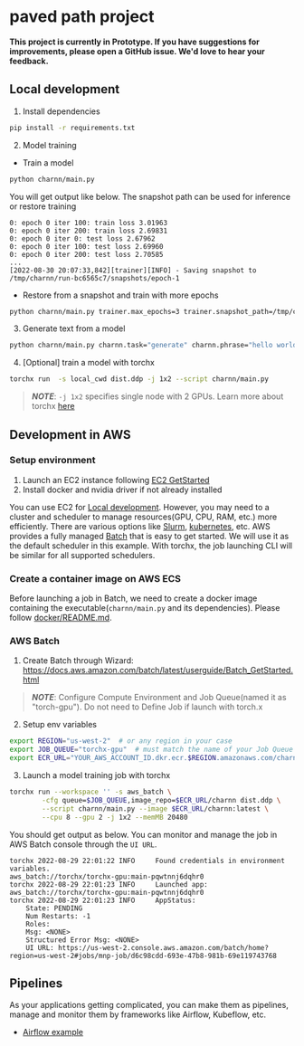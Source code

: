 # paved path project

**This project is currently in Prototype. If you have suggestions for improvements, please open a GitHub issue. We'd love to hear your feedback.**

## Local development
1. Install dependencies
```bash
pip install -r requirements.txt
```

2. Model training
* Train a model
```bash
python charnn/main.py
```
You will get output like below. The snapshot path can be used for inference or restore training
```
0: epoch 0 iter 100: train loss 3.01963
0: epoch 0 iter 200: train loss 2.69831
0: epoch 0 iter 0: test loss 2.67962
0: epoch 0 iter 100: test loss 2.69960
0: epoch 0 iter 200: test loss 2.70585
...
[2022-08-30 20:07:33,842][trainer][INFO] - Saving snapshot to /tmp/charnn/run-bc6565c7/snapshots/epoch-1
```
* Restore from a snapshot and train with more epochs
```bash
python charnn/main.py trainer.max_epochs=3 trainer.snapshot_path=/tmp/charnn/run-1f7abaed/snapshots/epoch-1
```

3. Generate text from a model
```bash
python charnn/main.py charnn.task="generate" charnn.phrase="hello world" trainer.snapshot_path=/tmp/charnn/run-1f7abaed/snapshots/epoch-1
```

4. [Optional] train a model with torchx
```bash
torchx run  -s local_cwd dist.ddp -j 1x2 --script charnn/main.py
```
> **_NOTE_**: `-j 1x2` specifies single node with 2 GPUs. Learn more about torchx [here](https://pytorch.org/torchx/latest/)

## Development in AWS
### Setup environment
1. Launch an EC2 instance following [EC2 GetStarted](https://docs.aws.amazon.com/AWSEC2/latest/UserGuide/EC2_GetStarted.html)
2. Install docker and nvidia driver if not already installed

You can use EC2 for [Local development](#Local-development). However, you may need to a cluster and scheduler to manage resources(GPU, CPU, RAM, etc.) more efficiently. There are various options like [Slurm](https://slurm.schedmd.com/documentation.html), [kubernetes](https://kubernetes.io/), etc. AWS provides a fully managed [Batch](https://aws.amazon.com/batch/) that is easy to get started. We will use it as the default scheduler in this example. With torchx, the job launching CLI will be similar for all supported schedulers.

### Create a container image on AWS ECS
Before launching a job in Batch, we need to create a docker image containing the executable(`charnn/main.py` and its dependencies). Please follow [docker/README.md](https://github.com/facebookresearch/recipes/tree/main/torchrecipes/paved_path/docker).

### AWS Batch
1. Create Batch through Wizard: https://docs.aws.amazon.com/batch/latest/userguide/Batch_GetStarted.html
  > **_NOTE_**: Configure Compute Environment and Job Queue(named it as "torch-gpu"). Do not need to Define Job if launch with torch.x
2. Setup env variables
```bash
export REGION="us-west-2"  # or any region in your case
export JOB_QUEUE="torchx-gpu"  # must match the name of your Job Queue
export ECR_URL="YOUR_AWS_ACCOUNT_ID.dkr.ecr.$REGION.amazonaws.com/charnn"  # defined in docker/README.md
```
3. Launch a model training job with torchx
```bash
torchx run --workspace '' -s aws_batch \
        -cfg queue=$JOB_QUEUE,image_repo=$ECR_URL/charnn dist.ddp \
        --script charnn/main.py --image $ECR_URL/charnn:latest \
        --cpu 8 --gpu 2 -j 1x2 --memMB 20480
```
You should get output as below. You can monitor and manage the job in AWS Batch console through the `UI URL`.
```
torchx 2022-08-29 22:01:22 INFO     Found credentials in environment variables.
aws_batch://torchx/torchx-gpu:main-pqwtnnj6dqhr0
torchx 2022-08-29 22:01:23 INFO     Launched app: aws_batch://torchx/torchx-gpu:main-pqwtnnj6dqhr0
torchx 2022-08-29 22:01:23 INFO     AppStatus:
    State: PENDING
    Num Restarts: -1
    Roles:
    Msg: <NONE>
    Structured Error Msg: <NONE>
    UI URL: https://us-west-2.console.aws.amazon.com/batch/home?region=us-west-2#jobs/mnp-job/d6c98cdd-693e-47b8-981b-69e119743768
```

## Pipelines
As your applications getting complicated, you can make them as pipelines, manage and monitor them by frameworks like Airflow, Kubeflow, etc.
* [Airflow example](https://github.com/facebookresearch/recipes/tree/main/torchrecipes/paved_path/airflow)
